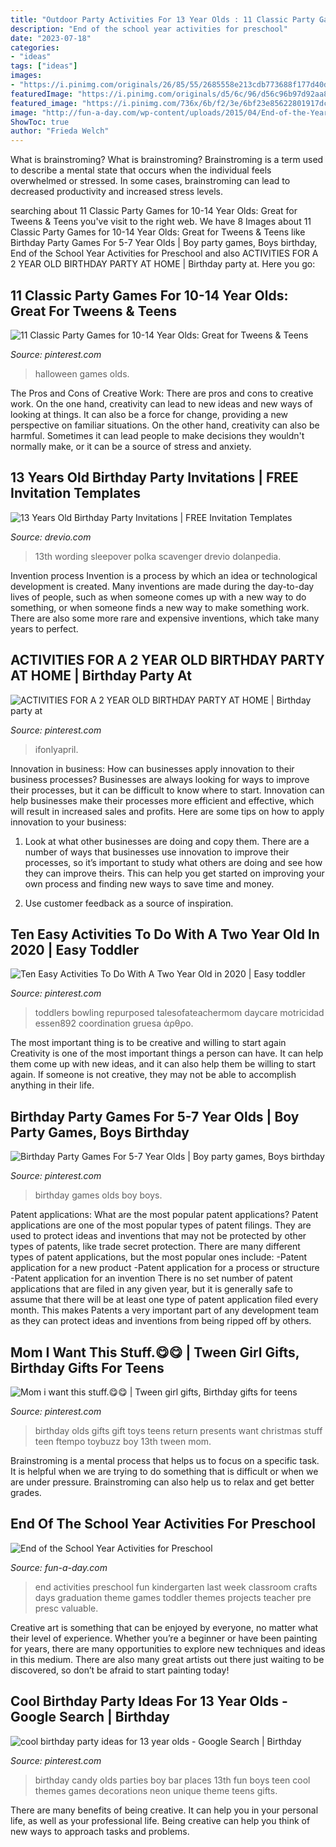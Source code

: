 ```yaml
---
title: "Outdoor Party Activities For 13 Year Olds : 11 Classic Party Games For 10-14 Year Olds: Great For Tweens &amp; Teens"
description: "End of the school year activities for preschool"
date: "2023-07-18"
categories:
- "ideas"
tags: ["ideas"]
images:
- "https://i.pinimg.com/originals/26/85/55/2685558e213cdb773688f177d40d6ffa.jpg"
featuredImage: "https://i.pinimg.com/originals/d5/6c/96/d56c96b97d92aa86c8cdb371d4898b6d.jpg"
featured_image: "https://i.pinimg.com/736x/6b/f2/3e/6bf23e85622801917dcd69d5951c1465.jpg"
image: "http://fun-a-day.com/wp-content/uploads/2015/04/End-of-the-Year-Activities-for.png"
ShowToc: true
author: "Frieda Welch"
---
```



What is brainstroming?
What is brainstroming? Brainstroming is a term used to describe a mental state that occurs when the individual feels overwhelmed or stressed. In some cases, brainstroming can lead to decreased productivity and increased stress levels.

	

		
searching about 11 Classic Party Games for 10-14 Year Olds: Great for Tweens &amp; Teens you've visit to the right web. We have 8 Images about 11 Classic Party Games for 10-14 Year Olds: Great for Tweens &amp; Teens like Birthday Party Games For 5-7 Year Olds | Boy party games, Boys birthday, End of the School Year Activities for Preschool and also ACTIVITIES FOR A 2 YEAR OLD BIRTHDAY PARTY AT HOME | Birthday party at. Here you go:
		
    
## 11 Classic Party Games For 10-14 Year Olds: Great For Tweens &amp; Teens

<img loading=lazy src="https://i.pinimg.com/736x/d4/e4/d8/d4e4d8de7a0a89b1fad1422def429a85.jpg" onerror="this.onerror=null;this.src='https://tse1.mm.bing.net/th?id=OIP.wYCHim6oup57N0xRb2c4ZgHaLH&amp;pid=15.1';" alt="11 Classic Party Games for 10-14 Year Olds: Great for Tweens &amp; Teens">

_Source: pinterest.com_

>halloween games olds. 

	

The Pros and Cons of Creative Work:
There are pros and cons to creative work. On the one hand, creativity can lead to new ideas and new ways of looking at things. It can also be a force for change, providing a new perspective on familiar situations. On the other hand, creativity can also be harmful. Sometimes it can lead people to make decisions they wouldn't normally make, or it can be a source of stress and anxiety.

    
## 13 Years Old Birthday Party Invitations | FREE Invitation Templates

<img loading=lazy src="https://www.drevio.com/wp-content/uploads/2015/11/hot-pink-black-polka-13th-birthday-invite.jpg" onerror="this.onerror=null;this.src='https://tse1.mm.bing.net/th?id=OIP.C9WkJoKMA-Lb-0rProI5dgHaFD&amp;pid=15.1';" alt="13 Years Old Birthday Party Invitations | FREE Invitation Templates">

_Source: drevio.com_

>13th wording sleepover polka scavenger drevio dolanpedia. 

	

Invention process
Invention is a process by which an idea or technological development is created. Many inventions are made during the day-to-day lives of people, such as when someone comes up with a new way to do something, or when someone finds a new way to make something work. There are also some more rare and expensive inventions, which take many years to perfect.

    
## ACTIVITIES FOR A 2 YEAR OLD BIRTHDAY PARTY AT HOME | Birthday Party At

<img loading=lazy src="https://i.pinimg.com/originals/26/85/55/2685558e213cdb773688f177d40d6ffa.jpg" onerror="this.onerror=null;this.src='https://tse1.mm.bing.net/th?id=OIP.nF6NaR_9HkJEyw4EA2NtUgHaLH&amp;pid=15.1';" alt="ACTIVITIES FOR A 2 YEAR OLD BIRTHDAY PARTY AT HOME | Birthday party at">

_Source: pinterest.com_

>ifonlyapril. 

	

Innovation in business: How can businesses apply innovation to their business processes?
Businesses are always looking for ways to improve their processes, but it can be difficult to know where to start. Innovation can help businesses make their processes more efficient and effective, which will result in increased sales and profits. Here are some tips on how to apply innovation to your business: 
1. Look at what other businesses are doing and copy them. There are a number of ways that businesses use innovation to improve their processes, so it’s important to study what others are doing and see how they can improve theirs. This can help you get started on improving your own process and finding new ways to save time and money. 

2. Use customer feedback as a source of inspiration.

    
## Ten Easy Activities To Do With A Two Year Old In 2020 | Easy Toddler

<img loading=lazy src="https://i.pinimg.com/originals/d5/6c/96/d56c96b97d92aa86c8cdb371d4898b6d.jpg" onerror="this.onerror=null;this.src='https://tse1.mm.bing.net/th?id=OIP.Ku2wfReB4AtXHLOhg_sdDAHaJ4&amp;pid=15.1';" alt="Ten Easy Activities To Do With A Two Year Old in 2020 | Easy toddler">

_Source: pinterest.com_

>toddlers bowling repurposed talesofateachermom daycare motricidad essen892 coordination gruesa άρθρο. 

	

The most important thing is to be creative and willing to start again
Creativity is one of the most important things a person can have. It can help them come up with new ideas, and it can also help them be willing to start again. If someone is not creative, they may not be able to accomplish anything in their life.

    
## Birthday Party Games For 5-7 Year Olds | Boy Party Games, Boys Birthday

<img loading=lazy src="https://i.pinimg.com/736x/6b/f2/3e/6bf23e85622801917dcd69d5951c1465.jpg" onerror="this.onerror=null;this.src='https://tse3.mm.bing.net/th?id=OIP.sJSP8r9qN-veVtmz2GIQcwHaJ4&amp;pid=15.1';" alt="Birthday Party Games For 5-7 Year Olds | Boy party games, Boys birthday">

_Source: pinterest.com_

>birthday games olds boy boys. 

	

Patent applications: What are the most popular patent applications?
Patent applications are one of the most popular types of patent filings. They are used to protect ideas and inventions that may not be protected by other types of patents, like trade secret protection. 
 There are many different types of patent applications, but the most popular ones include: 
-Patent application for a new product 
-Patent application for a process or structure 
-Patent application for an invention 
There is no set number of patent applications that are filed in any given year, but it is generally safe to assume that there will be at least one type of patent application filed every month. This makes Patents a very important part of any development team as they can protect ideas and inventions from being ripped off by others.

    
## Mom I Want This Stuff.😋😋 | Tween Girl Gifts, Birthday Gifts For Teens

<img loading=lazy src="https://i.pinimg.com/736x/3f/39/3b/3f393b8da33f3c170f1e7cac045b77bf.jpg" onerror="this.onerror=null;this.src='https://tse2.mm.bing.net/th?id=OIP.Yr-AjRfbKEMBdFfxz3gb9AHaOG&amp;pid=15.1';" alt="Mom i want this stuff.😋😋 | Tween girl gifts, Birthday gifts for teens">

_Source: pinterest.com_

>birthday olds gifts gift toys teens return presents want christmas stuff teen ftempo toybuzz boy 13th tween mom. 

	

Brainstroming is a mental process that helps us to focus on a specific task. It is helpful when we are trying to do something that is difficult or when we are under pressure. Brainstroming can also help us to relax and get better grades.

    
## End Of The School Year Activities For Preschool

<img loading=lazy src="http://fun-a-day.com/wp-content/uploads/2015/04/End-of-the-Year-Activities-for.png" onerror="this.onerror=null;this.src='https://tse4.mm.bing.net/th?id=OIP.skv-pUQwrQecoWLFfpgO9wHaLG&amp;pid=15.1';" alt="End of the School Year Activities for Preschool">

_Source: fun-a-day.com_

>end activities preschool fun kindergarten last week classroom crafts days graduation theme games toddler themes projects teacher pre presc valuable. 

	

Creative art is something that can be enjoyed by everyone, no matter what their level of experience. Whether you’re a beginner or have been painting for years, there are many opportunities to explore new techniques and ideas in this medium. There are also many great artists out there just waiting to be discovered, so don’t be afraid to start painting today!

    
## Cool Birthday Party Ideas For 13 Year Olds - Google Search | Birthday

<img loading=lazy src="https://i.pinimg.com/originals/b1/04/5d/b1045db641376855d687b42ea66ed0d9.jpg" onerror="this.onerror=null;this.src='https://tse1.mm.bing.net/th?id=OIP.ZXk4Mu48FHFeGiq5ngIJ4AHaFh&amp;pid=15.1';" alt="cool birthday party ideas for 13 year olds - Google Search | Birthday">

_Source: pinterest.com_

>birthday candy olds parties boy bar places 13th fun boys teen cool themes games decorations neon unique theme teens gifts. 

	

There are many benefits of being creative. It can help you in your personal life, as well as your professional life. Being creative can help you think of new ways to approach tasks and problems.

